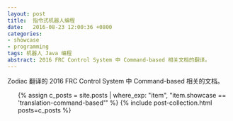 ```yaml
---		
layout: post		
title:  指令式机器人编程
date:   2016-08-23 12:00:36 +0800		
categories:
- showcase
- programming
tags: 机器人 Java 编程
abstract: 2016 FRC Control System 中 Command-based 相关文档的翻译。
---
```


Zodiac 翻译的 2016 FRC Control System 中 Command-based 相关的文档。

<ul>
  {% assign c_posts = site.posts | where_exp: "item", "item.showcase == 'translation-command-based'" %}
  {% include post-collection.html posts=c_posts %}
</ul>
